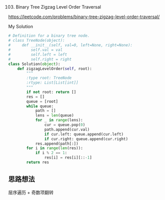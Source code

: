 ## 
103. Binary Tree Zigzag Level Order Traversal

https://leetcode.com/problems/binary-tree-zigzag-level-order-traversal/

My Solution

```python
# Definition for a binary tree node.
# class TreeNode(object):
#     def __init__(self, val=0, left=None, right=None):
#         self.val = val
#         self.left = left
#         self.right = right
class Solution(object):
    def zigzagLevelOrder(self, root):
        """
        :type root: TreeNode
        :rtype: List[List[int]]
        """
        if not root: return []
        res = []
        queue = [root]
        while queue:
            path = []
            lens = len(queue)
            for _ in range(lens):
                cur = queue.pop(0)
                path.append(cur.val)
                if cur.left: queue.append(cur.left)
                if cur.right: queue.append(cur.right)
            res.append(path[:])
        for i in range(len(res)):
            if i % 2 == 1:
                res[i] = res[i][::-1]
        return res
```

## 思路想法
层序遍历 + 奇数项翻转

